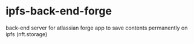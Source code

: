 # ipfs-back-end-forge
back-end server for atlassian forge app to save contents permanently on ipfs (nft.storage) 
